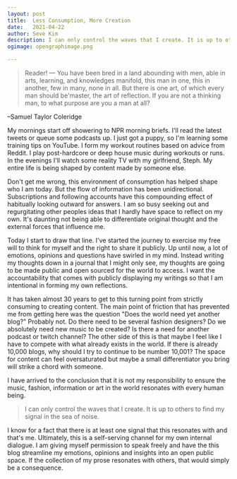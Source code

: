 ```yaml
---
layout: post
title:	Less Consumption, More Creation
date:	2021-04-22
author:	Seve Kim
description: I can only control the waves that I create. It is up to others to find my signal in the sea of noise.
ogimage: opengraphimage.png

---
```


> Reader! — You have been bred in a land abounding with men, able in arts, learning, and knowledges manifold, this man in one, this in another, few in many, none in all. But there is one art, of which every man should be'master, the art of reflection. If you are not a thinking man, to what purpose are you a man at all?

–Samuel Taylor Coleridge

My mornings start off showering to NPR morning briefs. I'll read the latest tweets or queue some podcasts up. I just got a puppy, so I'm learning some training tips on YouTube. I form my workout routines based on advice from Reddit. I play post-hardcore or deep house music during workouts or runs. In the evenings I'll watch some reality TV with my girlfriend, Steph. My entire life is being shaped by content made by someone else.

Don't get me wrong, this environment of consumption has helped shape who I am today. But the flow of information has been unidirectional. Subscriptions and following accounts have this compounding effect of habitually looking outward for answers. I am so busy seeking out and regurgitating other peoples ideas that I hardly have space to reflect on my own. It's daunting not being able to differentiate original thought and the external forces that influence me.

Today I start to draw that line. I've started the journey to exercise my free will to think for myself and the right to share it publicly. Up until now, a lot of emotions, opinions and questions have swirled in my mind. Instead writing my thoughts down in a journal that I might only see, my thoughts are going to be made public and open sourced for the world to access. I want the accountability that comes with publicly displaying my writings so that I am intentional in forming my own reflections.

It has taken almost 30 years to get to this turning point from strictly consuming to creating content. The main point of friction that has prevented me from getting here was the question "Does the world need yet another blog?" Probably not. Do there need to be several fashion designers? Do we absolutely need new music to be created? Is there a need for another podcast or twitch channel? The other side of this is that maybe I feel like I have to compete with what already exists in the world. If there is already 10,000 blogs, why should I try to continue to be number 10,001? The space for content can feel oversaturated but maybe a small differentiator you bring will strike a chord with someone.

I have arrived to the conclusion that it is not my responsibility to ensure the music, fashion, information or art in the world resonates with every human being.

> I can only control the waves that I create. It is up to others to find my signal in the sea of noise.

I know for a fact that there is at least one signal that this resonates with and that's me. Ultimately, this is a self-serving channel for my own internal dialogue. I am giving myself permission to speak freely and have the this blog streamline my emotions, opinions and insights into an open public space. If the collection of my prose resonates with others, that would simply be a consequence.
